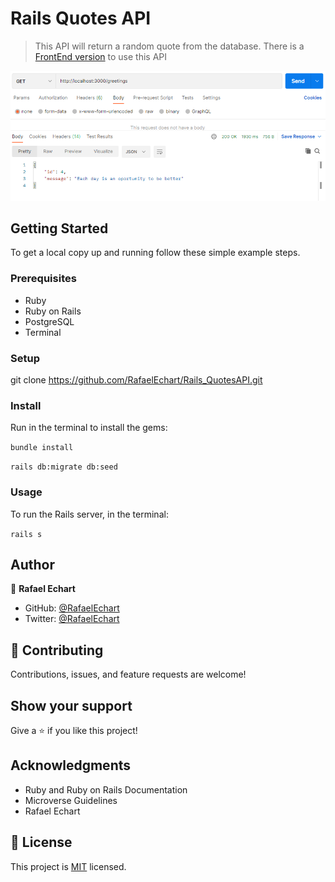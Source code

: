 # Rails Quotes API
> This API will return a random quote from the database.
> There is a [FrontEnd version](https://github.com/RafaelEchart/React_QuotesAPI) to use this API


![screenshot](./app_screenshot.png)


## Getting Started

To get a local copy up and running follow these simple example steps.

### Prerequisites

- Ruby
- Ruby on Rails 
- PostgreSQL
- Terminal

### Setup

git clone https://github.com/RafaelEchart/Rails_QuotesAPI.git

### Install

Run in the terminal to install the gems:

`bundle install`

`rails db:migrate db:seed`

### Usage

To run the Rails server, in the terminal: 

`rails s`

## Author

👤 **Rafael Echart**

- GitHub: [@RafaelEchart](https://github.com/rafaelechart)
- Twitter: [@RafaelEchart](https://twitter.com/rafaelechart)


## 🤝 Contributing

Contributions, issues, and feature requests are welcome!


## Show your support

Give a ⭐️ if you like this project!

## Acknowledgments

- Ruby and Ruby on Rails Documentation
- Microverse Guidelines
- Rafael Echart

## 📝 License

This project is [MIT](./MIT.md) licensed.

